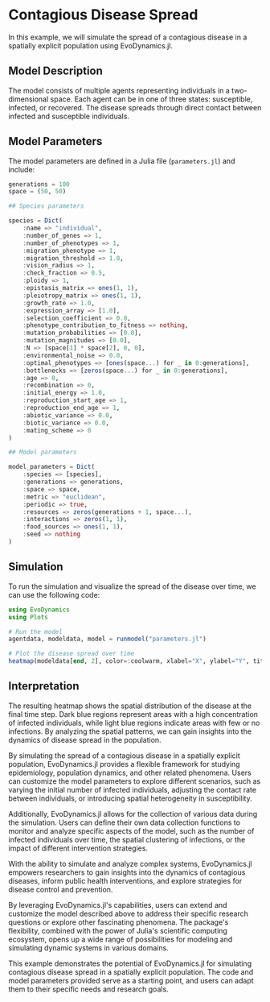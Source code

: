 # Contagious Disease Spread

In this example, we will simulate the spread of a contagious disease in a spatially explicit population using EvoDynamics.jl.

## Model Description

The model consists of multiple agents representing individuals in a two-dimensional space. Each agent can be in one of three states: susceptible, infected, or recovered. The disease spreads through direct contact between infected and susceptible individuals.

## Model Parameters

The model parameters are defined in a Julia file (`parameters.jl`) and include:

```julia
generations = 100
space = (50, 50)

## Species parameters

species = Dict(
    :name => "individual",
    :number_of_genes => 1,
    :number_of_phenotypes => 1,
    :migration_phenotype => 1,
    :migration_threshold => 1.0,
    :vision_radius => 1,
    :check_fraction => 0.5,
    :ploidy => 1,
    :epistasis_matrix => ones(1, 1),
    :pleiotropy_matrix => ones(1, 1),
    :growth_rate => 1.0,
    :expression_array => [1.0],
    :selection_coefficient => 0.0,
    :phenotype_contribution_to_fitness => nothing,
    :mutation_probabilities => [0.0],
    :mutation_magnitudes => [0.0],
    :N => [space[1] * space[2], 0, 0],
    :environmental_noise => 0.0,
    :optimal_phenotypes => [ones(space...) for _ in 0:generations],
    :bottlenecks => [zeros(space...) for _ in 0:generations],
    :age => 0,
    :recombination => 0,
    :initial_energy => 1.0,
    :reproduction_start_age => 1,
    :reproduction_end_age => 1,
    :abiotic_variance => 0.0,
    :biotic_variance => 0.0,
    :mating_scheme => 0
)

## Model parameters

model_parameters = Dict(
    :species => [species],
    :generations => generations,
    :space => space,
    :metric => "euclidean",
    :periodic => true,
    :resources => zeros(generations + 1, space...),
    :interactions => zeros(1, 1),
    :food_sources => ones(1, 1),
    :seed => nothing
)
```

## Simulation

To run the simulation and visualize the spread of the disease over time, we can use the following code:

```julia
using EvoDynamics
using Plots

# Run the model
agentdata, modeldata, model = runmodel("parameters.jl")

# Plot the disease spread over time
heatmap(modeldata[end, 2], color=:coolwarm, xlabel="X", ylabel="Y", title="Contagious Disease Spread")
```

## Interpretation

The resulting heatmap shows the spatial distribution of the disease at the final time step. Dark blue regions represent areas with a high concentration of infected individuals, while light blue regions indicate areas with few or no infections. By analyzing the spatial patterns, we can gain insights into the dynamics of disease spread in the population.

By simulating the spread of a contagious disease in a spatially explicit population, EvoDynamics.jl provides a flexible framework for studying epidemiology, population dynamics, and other related phenomena. Users can customize the model parameters to explore different scenarios, such as varying the initial number of infected individuals, adjusting the contact rate between individuals, or introducing spatial heterogeneity in susceptibility.

Additionally, EvoDynamics.jl allows for the collection of various data during the simulation. Users can define their own data collection functions to monitor and analyze specific aspects of the model, such as the number of infected individuals over time, the spatial clustering of infections, or the impact of different intervention strategies.

With the ability to simulate and analyze complex systems, EvoDynamics.jl empowers researchers to gain insights into the dynamics of contagious diseases, inform public health interventions, and explore strategies for disease control and prevention.

By leveraging EvoDynamics.jl's capabilities, users can extend and customize the model described above to address their specific research questions or explore other fascinating phenomena. The package's flexibility, combined with the power of Julia's scientific computing ecosystem, opens up a wide range of possibilities for modeling and simulating dynamic systems in various domains.

This example demonstrates the potential of EvoDynamics.jl for simulating contagious disease spread in a spatially explicit population. The code and model parameters provided serve as a starting point, and users can adapt them to their specific needs and research goals.



